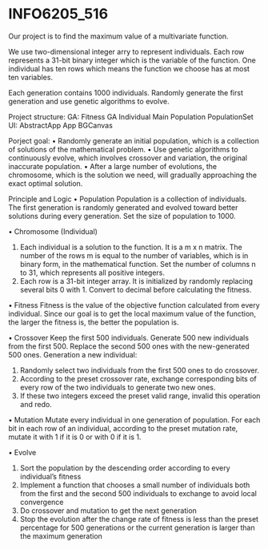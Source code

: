 # INFO6205_516

Our project is to find the maximum value of a multivariate function.

We use two-dimensional integer arry to represent individuals. Each row represents a 31-bit binary integer which is the variable of the function. One individual has ten rows which means the function we choose has at most ten variables.

Each generation contains 1000 individuals. Randomly generate the first generation and use genetic algorithms to evolve.

Project structure:
    GA:
        Fitness
        GA
        Individual
        Main
        Population
        PopulationSet
    UI:
        AbstractApp
        App
        BGCanvas

Porject goal: 
•    Randomly generate an initial population, which is a collection of solutions of the mathematical problem. 
•    Use genetic algorithms to continuously evolve, which involves crossover and variation, the original inaccurate population. 
•    After a large number of evolutions, the chromosome, which is the solution we need, will gradually approaching the exact optimal solution. 

Principle and Logic
•    Population
Population is a collection of individuals. The first generation is randomly generated and evolved toward better solutions during every generation. Set the size of population to 1000.

•    Chromosome (Individual)
1.    Each individual is a solution to the function. It is a m x n matrix. The number of the rows m is equal to the number of variables, which is in binary form, in the mathematical function. Set the number of columns n to 31, which represents all positive integers. 
2.    Each row is a 31-bit integer array. It is initialized by randomly replacing several bits 0 with 1. Convert to decimal before calculating the fitness.

•    Fitness
Fitness is the value of the objective function calculated from every individual. Since our goal is to get the local maximum value of the function, the larger the fitness is, the better the population is.

•    Crossover
Keep the first 500 individuals. Generate 500 new individuals from the first 500. Replace the second 500 ones with the new-generated 500 ones. 
Generation a new individual: 
1.    Randomly select two individuals from the first 500 ones to do crossover. 
2.    According to the preset crossover rate, exchange corresponding bits of every row of the two individuals to generate two new ones. 
3.    If these two integers exceed the preset valid range, invalid this operation and redo.


•    Mutation
Mutate every individual in one generation of population. For each bit in each row of an individual, according to the preset mutation rate, mutate it with 1 if it is 0 or with 0 if it is 1.

•    Evolve
1.    Sort the population by the descending order according to every individual’s fitness
2.    Implement a function that chooses a small number of individuals both from the first and the second 500 individuals to exchange to avoid local convergence
3.    Do crossover and mutation to get the next generation
4.    Stop the evolution after the change rate of fitness is less than the preset percentage for 500 generations or the current generation is larger than the maximum generation
